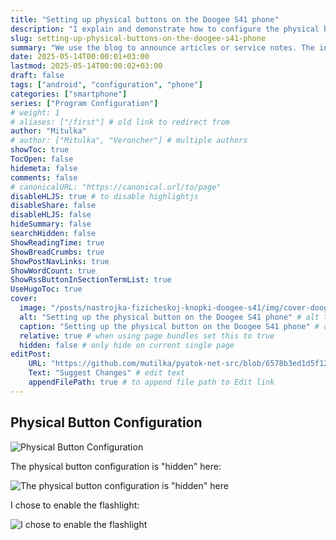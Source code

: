 ```yaml
---
title: "Setting up physical buttons on the Doogee S41 phone"
description: "I explain and demonstrate how to configure the physical button on the Doogee S41 phone"
slug: setting-up-physical-buttons-on-the-doogee-s41-phone
summary: "We use the blog to announce articles or service notes. The information in them may be outdated or even incorrect! For up-to-date information, see the 'Projects' section."
date: 2025-05-14T00:00:01+03:00
lastmod: 2025-05-14T00:00:02+03:00
draft: false
tags: ["android", "configuration", "phone"]
categories: ["smartphone"]
series: ["Program Configuration"]
# weight: 1
# aliases: ["/first"] # old link to redirect from
author: "Mitulka"
# author: ["Mitulka", "Veroncher"] # multiple authors
showToc: true
TocOpen: false
hidemeta: false
comments: false
# canonicalURL: "https://canonical.url/to/page"
disableHLJS: true # to disable highlightjs
disableShare: false
disableHLJS: false
hideSummary: false
searchHidden: false
ShowReadingTime: true
ShowBreadCrumbs: true
ShowPostNavLinks: true
ShowWordCount: true
ShowRssButtonInSectionTermList: true
UseHugoToc: true
cover:
  image: "/posts/nastrojka-fizicheskoj-knopki-doogee-s41/img/cover-doogee-s41-max-orange-button-tuning.jpg" # path to the post cover
  alt: "Setting up the physical button on the Doogee S41 phone" # alt text
  caption: "Setting up the physical button on the Doogee S41 phone" # display caption under cover
  relative: true # when using page bundles set this to true
  hidden: false # only hide on current single page
editPost:
    URL: "https://github.com/mutilka/pyatok-net-src/blob/6578b3ed1d5f12d51dbac10be0e5b091f45b9106/content/"
    Text: "Suggest Changes" # edit text
    appendFilePath: true # to append file path to Edit link
---
```


## Physical Button Configuration

![Physical Button Configuration](/posts/nastrojka-fizicheskoj-knopki-doogee-s41/img/1-doogee-s41-max-orange-button-tuning.jpg)

The physical button configuration is "hidden" here:

![The physical button configuration is "hidden" here](/posts/nastrojka-fizicheskoj-knopki-doogee-s41/img/2-doogee-s41-max-orange-button-tuning.jpg)

I chose to enable the flashlight:

![I chose to enable the flashlight](/posts/nastrojka-fizicheskoj-knopki-doogee-s41/img/3-doogee-s41-max-orange-button-tuning.jpg)